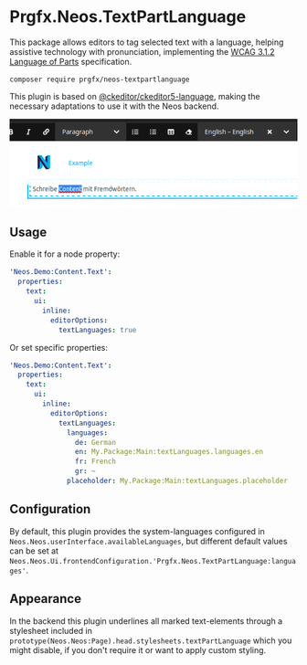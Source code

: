 # Prgfx.Neos.TextPartLanguage

This package allows editors to tag selected text with a language, helping assistive technology with pronunciation, implementing the [WCAG 3.1.2 Language of Parts](https://www.w3.org/TR/UNDERSTANDING-WCAG20/meaning-other-lang-id.html) specification.

```
composer require prgfx/neos-textpartlanguage
```

This plugin is based on [@ckeditor/ckeditor5-language](https://github.com/ckeditor/ckeditor5/tree/master/packages/ckeditor5-language), making the necessary adaptations to use it with the Neos backend.

![Screenshot of the plugin in the Neos backend](./Documentation/assets/preview.png)

## Usage
Enable it for a node property:
```yaml
'Neos.Demo:Content.Text':
  properties:
    text:
      ui:
        inline:
          editorOptions:
            textLanguages: true
```
Or set specific properties:
```yaml
'Neos.Demo:Content.Text':
  properties:
    text:
      ui:
        inline:
          editorOptions:
            textLanguages:
              languages:
                de: German
                en: My.Package:Main:textLanguages.languages.en
                fr: French
                gr: ~
              placeholder: My.Package:Main:textLanguages.placeholder
```

## Configuration
By default, this plugin provides the system-languages configured in `Neos.Neos.userInterface.availableLanguages`, but different default values can be set at `Neos.Neos.Ui.frontendConfiguration.'Prgfx.Neos.TextPartLanguage:languages'`.

## Appearance
In the backend this plugin underlines all marked text-elements through a stylesheet included in `prototype(Neos.Neos:Page).head.stylesheets.textPartLanguage` which you might disable, if you don't require it or want to apply custom styling.
